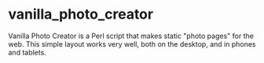 # vanilla_photo_creator
Vanilla Photo Creator is a Perl script that makes static "photo pages" for the web. This simple layout works very well, both on the desktop, and in phones and tablets.
